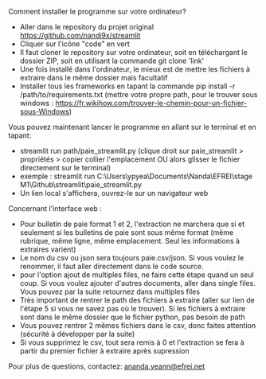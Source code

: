 Comment installer le programme sur votre ordinateur?

- Aller dans le repository du projet original https://github.com/nandi9x/streamlit 
- Cliquer sur l'icône "code" en vert 
- Il faut cloner le repository sur votre ordinateur, soit en téléchargant le dossier ZIP, soit en utilisant la commande git clone 'link'
- Une fois installé dans l'ordinateur, le mieux est de mettre les fichiers à extraire dans le même dossier mais facultatif
- Installer tous les frameworks en tapant la commande pip install -r /path/to/requirements.txt (mettre votre propre path, pour le trouver sous windows : https://fr.wikihow.com/trouver-le-chemin-pour-un-fichier-sous-Windows)

Vous pouvez maintenant lancer le programme en allant sur le terminal et en tapant:
- streamlit run path/paie_streamlit.py (clique droit sur paie_streamlit > propriétés > copier collier l'emplacement OU alors glisser le fichier directement sur le terminal)
- exemple : streamlit run C:\Users\ypyea\Documents\Nanda\EFREI\stage M1\Github\streamlit\paie_streamlit.py 
- Un lien local s'affichera, ouvrez-le sur un navigateur web 

Concernant l'interface web :
- Pour bulletin de paie format 1 et 2, l'extraction ne marchera que si et seulement si les bulletins de paie sont sous même format (même rubrique, même ligne, même emplacement. Seul les informations à extraires varient)
- Le nom du csv ou json sera toujours paie.csv/json. Si vous voulez le renommer, il faut aller directement dans le code source.
- pour l'option ajout de multiples files, ne faire cette étape quand un seul coup. Si vous voulez ajouter d'autres documents, aller dans single files. Vous pouvez par la suite retournez dans multiples files
- Très important de rentrer le path des fichiers à extraire (aller sur lien de l'étape 5 si vous ne savez pas où le trouver). Si les fichiers à extraire sont dans le même dossier que le fichier python, pas besoin de path
- Vous pouvez rentrer 2 mêmes fichiers dans le csv, donc faites attention (sécurité à développer par la suite) 
- Si vous supprimez le csv, tout sera remis à 0 et l'extraction se fera à partir du premier fichier à extraire après supression 

Pour plus de questions, contactez:
ananda.yeann@efrei.net 
